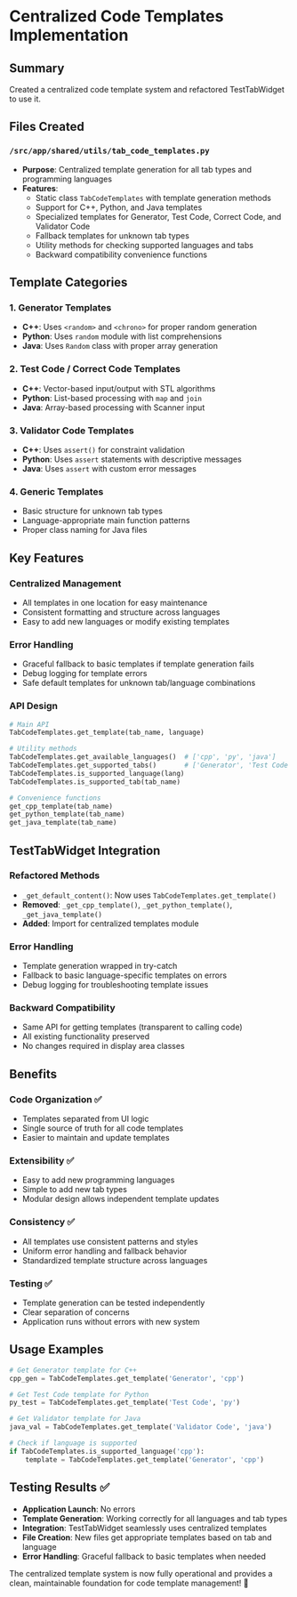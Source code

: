 # Centralized Code Templates Implementation

## Summary
Created a centralized code template system and refactored TestTabWidget to use it.

## Files Created

### `/src/app/shared/utils/tab_code_templates.py`
- **Purpose**: Centralized template generation for all tab types and programming languages
- **Features**:
  - Static class `TabCodeTemplates` with template generation methods
  - Support for C++, Python, and Java templates
  - Specialized templates for Generator, Test Code, Correct Code, and Validator Code
  - Fallback templates for unknown tab types
  - Utility methods for checking supported languages and tabs
  - Backward compatibility convenience functions

## Template Categories

### 1. **Generator Templates**
- **C++**: Uses `<random>` and `<chrono>` for proper random generation
- **Python**: Uses `random` module with list comprehensions
- **Java**: Uses `Random` class with proper array generation

### 2. **Test Code / Correct Code Templates**
- **C++**: Vector-based input/output with STL algorithms
- **Python**: List-based processing with `map` and `join`
- **Java**: Array-based processing with Scanner input

### 3. **Validator Code Templates**
- **C++**: Uses `assert()` for constraint validation
- **Python**: Uses `assert` statements with descriptive messages
- **Java**: Uses `assert` with custom error messages

### 4. **Generic Templates**
- Basic structure for unknown tab types
- Language-appropriate main function patterns
- Proper class naming for Java files

## Key Features

### **Centralized Management**
- All templates in one location for easy maintenance
- Consistent formatting and structure across languages
- Easy to add new languages or modify existing templates

### **Error Handling**
- Graceful fallback to basic templates if template generation fails
- Debug logging for template errors
- Safe default templates for unknown tab/language combinations

### **API Design**
```python
# Main API
TabCodeTemplates.get_template(tab_name, language)

# Utility methods
TabCodeTemplates.get_available_languages()  # ['cpp', 'py', 'java']
TabCodeTemplates.get_supported_tabs()       # ['Generator', 'Test Code', ...]
TabCodeTemplates.is_supported_language(lang)
TabCodeTemplates.is_supported_tab(tab_name)

# Convenience functions
get_cpp_template(tab_name)
get_python_template(tab_name)
get_java_template(tab_name)
```

## TestTabWidget Integration

### **Refactored Methods**
- `_get_default_content()`: Now uses `TabCodeTemplates.get_template()`
- **Removed**: `_get_cpp_template()`, `_get_python_template()`, `_get_java_template()`
- **Added**: Import for centralized templates module

### **Error Handling**
- Template generation wrapped in try-catch
- Fallback to basic language-specific templates on errors
- Debug logging for troubleshooting template issues

### **Backward Compatibility**
- Same API for getting templates (transparent to calling code)
- All existing functionality preserved
- No changes required in display area classes

## Benefits

### **Code Organization** ✅
- Templates separated from UI logic
- Single source of truth for all code templates
- Easier to maintain and update templates

### **Extensibility** ✅
- Easy to add new programming languages
- Simple to add new tab types
- Modular design allows independent template updates

### **Consistency** ✅
- All templates use consistent patterns and styles
- Uniform error handling and fallback behavior
- Standardized template structure across languages

### **Testing** ✅
- Template generation can be tested independently
- Clear separation of concerns
- Application runs without errors with new system

## Usage Examples

```python
# Get Generator template for C++
cpp_gen = TabCodeTemplates.get_template('Generator', 'cpp')

# Get Test Code template for Python  
py_test = TabCodeTemplates.get_template('Test Code', 'py')

# Get Validator template for Java
java_val = TabCodeTemplates.get_template('Validator Code', 'java')

# Check if language is supported
if TabCodeTemplates.is_supported_language('cpp'):
    template = TabCodeTemplates.get_template('Generator', 'cpp')
```

## Testing Results ✅
- **Application Launch**: No errors
- **Template Generation**: Working correctly for all languages and tab types
- **Integration**: TestTabWidget seamlessly uses centralized templates
- **File Creation**: New files get appropriate templates based on tab and language
- **Error Handling**: Graceful fallback to basic templates when needed

The centralized template system is now fully operational and provides a clean, maintainable foundation for code template management! 🎉